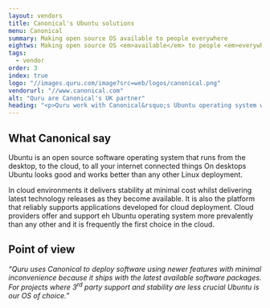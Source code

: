 ```yaml
---
layout: vendors
title: Canonical's Ubuntu solutions
menu: Canonical
summary: Making open source OS available to people everywhere
eightws: Making open source OS <em>available</em> to people <em>everywhere</em>
tags:
  - vendor
order: 3
index: true
logo: "//images.quru.com/image?src=web/logos/canonical.png"
vendorurl: "//www.canonical.com"
alt: "Quru are Canonical's UK partner"
heading: "<p>Quru work with Canonical&rsquo;s Ubuntu operating system when we require a production ready innovative version of Linux that has wide community support.  Ubuntu is also by far the most widely deployed operating system in major public cloud deployments</p><p>We favour the &ldquo;long term support (LTS)&rdquo; releases of Ubuntu which give an excellent middle ground between stability y and support for latest technology.</p>"
---
```

## What Canonical say

Ubuntu is an open source software operating system that runs from the desktop, to the cloud, to all your internet connected things
On desktops Ubuntu looks good and works better than any other Linux deployment.

In cloud environments it delivers stability at minimal cost whilst delivering latest technology releases as they become available.  It is also the platform that reliably supports applications developed for cloud deployment.  Cloud providers offer and support eh Ubuntu operating system more prevalently than any other and it is frequently the first choice in the cloud.

## Point of view

<i>&ldquo;Quru uses Canonical to deploy software using newer features with minimal inconvenience  because it ships with the latest available software packages.  For projects where 3<sup>rd</sup> party support and stability are less crucial Ubuntu is our OS of choice.&rdquo;</i>
